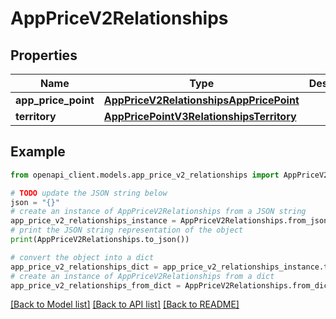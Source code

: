 # AppPriceV2Relationships


## Properties

Name | Type | Description | Notes
------------ | ------------- | ------------- | -------------
**app_price_point** | [**AppPriceV2RelationshipsAppPricePoint**](AppPriceV2RelationshipsAppPricePoint.md) |  | [optional] 
**territory** | [**AppPricePointV3RelationshipsTerritory**](AppPricePointV3RelationshipsTerritory.md) |  | [optional] 

## Example

```python
from openapi_client.models.app_price_v2_relationships import AppPriceV2Relationships

# TODO update the JSON string below
json = "{}"
# create an instance of AppPriceV2Relationships from a JSON string
app_price_v2_relationships_instance = AppPriceV2Relationships.from_json(json)
# print the JSON string representation of the object
print(AppPriceV2Relationships.to_json())

# convert the object into a dict
app_price_v2_relationships_dict = app_price_v2_relationships_instance.to_dict()
# create an instance of AppPriceV2Relationships from a dict
app_price_v2_relationships_from_dict = AppPriceV2Relationships.from_dict(app_price_v2_relationships_dict)
```
[[Back to Model list]](../README.md#documentation-for-models) [[Back to API list]](../README.md#documentation-for-api-endpoints) [[Back to README]](../README.md)


